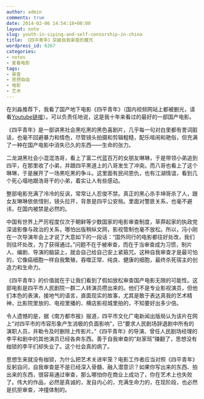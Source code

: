 ```yaml
---
author: admin
comments: true
date: 2014-02-06 14:54:18+00:00
layout: note
slug: youth-in-siping-and-self-censorship-in-china
title: 《四平青年》突破自我审查的魔咒
wordpress_id: 6267
categories:
- notes
- 爱看电影
tags:
- 审查
- 思想自由
- 电影
- 艺术
---
```


在刘淼推荐下，我看了国产地下电影《四平青年》（国内视频网站上都被删光，请看[Youtube链接](http://youtu.be/nwrPK8gqEoE)）。可以负责任地说，这是我十年来看过的最好的一部国产电影。

《四平青年》是一部讲黑社会黑吃黑的黑色喜剧片，几乎每一句对白里都有詈词脏话，也毫不回避暴力和情色，尽管镜头拍摄和剪辑粗糙，配乐喧闹和艳俗，但充满了一种在国产电影中消失已久的东西——生命的张力。

二龙湖黑社会小混混浩哥，看上了富二代蓝百万的女朋友琳琳，于是带领小弟追到四平，在那里收了小弟，并跟四平黑道上的八哥发生了冲突。而八哥也看上了这个琳琳，于是展开了一场黑吃黑的争斗。这里面有民间恩仇，也有江湖情谊，看到几个死心塌地跟浩哥干的小弟，着实让人有些感动。

整部电影充满了冷冷的反讽，常常让人忍俊不禁。真正的黑心杀手坤哥杀了人，跟女友琳琳依依惜别，镜头拉开，背景是四平公安局。里面对警匪关系，也毫不避讳，在国内被禁是必然的。

中国有世界上严厉程度仅次于朝鲜等少数国家的电影审查制度，草莽起家的执政党深谙影像与政治的关系，哪怕出版稍纵文网，影视管制也毫不放松。所以，冯小刚在一次导演年会上才说了大意如下的一段话：“国外同行的电影都往好处改，我们则往坏处改，为了获得通过。”问题不在于被审查，而在于当审查成为习惯，制片人、编剧、导演的脑袋上，就会自己给自己安上紧箍咒。这种自我审查才是最可怕的，它像癌细胞一样自我繁殖，吞噬正常、纯良、健康的细胞，最终杀死宿主的创造力和生命力。

《四平青年》的价值就在于让我们看到了假如放松审查国产电影无限的可能性。这部电影是四平市人民剧院一群二人转演员攒出来的。他们不是专业影视演员，但他们本色的表演，接地气的语言，直面现实的故事，尤其是敢于表达真我的艺术精神，比影院里放的、电视里播的、横店影视城里拍的，不知要好出多少倍。

令人遗憾的是，据《南方都市报》报道，四平市文化广电新闻出版局认为该片在网上“对四平市的市容形象产生消极的负面影响”，已“要求人民剧场辞退剧中所有的演职人员，并勒令及时删除上传影片。”《四平青年》的导演、曾任人民剧场经理的李平和剧中的其他演员已经各奔东西。善于自我审查的“赵家班”赚翻了，思想没有枷锁的李平们却失业了。这个社会真的病了。

思想生来就没有枷锁，为什么把艺术关进牢笼？电影工作者应当对照《四平青年》反躬自问，自我审查是不是已经深入骨髓、融入潜意识？如果你写出来的东西、拍出来的东西，很容易通过审查，那么哪怕你在商业上成功了，你在艺术上也失败了。伟大的作品，必然是真诚的，发自内心的，充满生命力的，在现阶段，也必然是抗拒审查，冲撞体制的。
